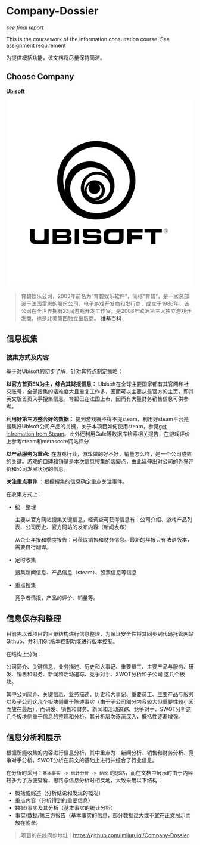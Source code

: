# Company-Dossier

*see final [report](/finalreport.pdf)*

This is the coursework of the information consultation course. See [assignment requirement](  /Company%20Dossier%20Building.md)

为提供概括功能，该文档将尽量保持简洁。

## Choose Company

**[Ubisoft](http://www.ubisoft.com)**

![Ubisoft Logo](src/ubisoftlogo.png)

> 育碧娱乐公司，2003年前名为“育碧娱乐软件”，简称“育碧”，是一家总部设于法国雷恩的股份公司、电子游戏开发商和发行商，成立于1986年。该公司在全世界拥有23间游戏开发工作室，是2008年欧洲第三大独立游戏开发商，也是北美第四独立出版商。 [维基百科](https://zh.wikipedia.org/zh-cn/%E8%82%B2%E7%A2%A7)

## 信息搜集

### 搜集方式及内容

基于对Ubisoft的初步了解，针对其特点制定策略：

**以官方首页EN为主，综合其财报信息：** Ubisoft在全球主要国家都有其官网和社交账号，全部搜集的话难度大且重复工作多，因而可以主要从最官方的主页，即其英文版首页入手搜集信息。育碧已在法国上市，因而有大量财务销售信息可供参考。

**利用好第三方整合好的数据：** 提到游戏就不得不提steam，利用好steam平台是搜集好Ubisoft公司产品的关键，关于本项目如何使用steam，参见[get infromation from Steam](/get%20information%20from%20Steam.md)。此外还利用Gale等数据库检索相关报告，在游戏评价上参考steam和metascore网站评分

**以产品服务为重点:** 在游戏行业，游戏做的好不好，销量怎么样，是一个公司成败的关键。游戏的口碑和销量是本次信息搜集的落脚点，由此延伸出对公司的外界评价和公司发展状况的信息。

**关注重点事件** ：根据搜集的信息确定重点关注事件。

在收集方式上：

- 统一整理

  主要从官方网站搜集关键信息，经调查可获得信息有：公司介绍、游戏产品列表、公司历史、官方网站的发布内容（新闻发布）

  从企业年报和季度报告：可获取销售和财务信息。最新的年报只有法语版本，需要自行翻译。

- 定时收集

  搜集新闻信息、产品信息（steam）、股票信息等信息

- 重点搜集

  竞争者情报，产品的评价、销量等。

## 信息保存和整理

目前先以该项目的目录结构进行信息整理，为保证安全性将其同步到代码托管网站Github，并利用Git版本控制功能进行版本控制。

在结构上分为：

公司简介、关键信息、业务描述、历史和大事记、重要员工、主要产品与服务、研发、销售和财务、新闻和活动追踪、竞争对手、SWOT分析和子公司 这几个板块。

其中公司简介、关键信息、业务描述、历史和大事记、重要员工、主要产品与服务以及子公司这几个板块侧重于陈述事实（由于子公司部分内容较大但重要性较小因而放在最后），而研发、销售和财务、新闻和活动追踪、竞争对手、SWOT分析这几个板块侧重于信息的整理和分析，其分析层次逐渐深入，概括性逐渐增强。

## 信息分析和展示

根据所能收集的内容进行信息分析，其中重点为：新闻分析、销售和财务分析、竞争对手分析，SWOT分析在前文的基础上进行并综合了行业信息。

在分析时采用：```基本事实 -> 统计分析 -> 结论```  的思路，而在文档中展示时由于内容较多为了方便查看，思路与信息分析时相反地，大致采用以下结构：

- 概括或综述（分析结论和发现的概况）
- 重点内容（分析得到的重要信息）
- 数据/事实及其分析（基本事实的统计分析）
- 事实/数据/第三方报告（基本事实的信息，部分数据过大或不宜在正文展示而放在附录）

> 项目的在线同步地址：https://github.com/imliuruiqi/Company-Dossier
